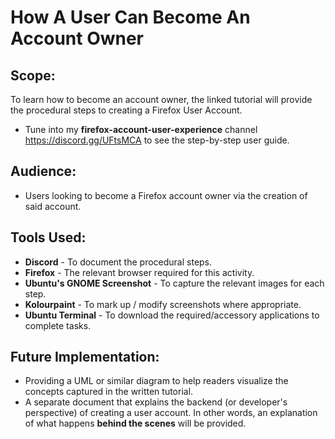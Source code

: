 # How A User Can Become An Account Owner

## Scope:
To learn how to become an account owner, the linked tutorial will provide the procedural steps to 
creating a Firefox User Account. 
* Tune into my **firefox-account-user-experience** channel https://discord.gg/UFtsMCA to see the step-by-step user guide.

## Audience:
* Users looking to become a Firefox account owner via the creation of said account.

## Tools Used:
- **Discord** - To document the procedural steps.
- **Firefox** - The relevant browser required for this activity.
- **Ubuntu's GNOME Screenshot** - To capture the relevant images for each step.
- **Kolourpaint** -  To mark up / modify screenshots where appropriate.
- **Ubuntu Terminal** - To download the required/accessory applications to complete tasks.

## Future Implementation:
* Providing a   UML or similar diagram to help readers visualize the concepts captured in the written tutorial.
* A separate document that explains the backend (or developer's perspective) of creating a user account.
In other words, an explanation of what happens **behind the scenes** will be provided.